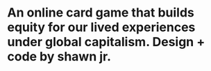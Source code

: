# An online card game that builds equity for our lived experiences under global capitalism. Design + code by shawn jr. 
